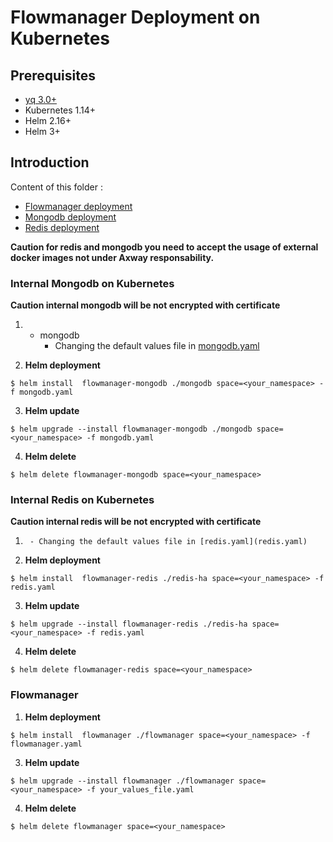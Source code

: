 # Flowmanager Deployment on Kubernetes

## Prerequisites

  - [yq 3.0+](https://github.com/mikefarah/yq)
  - Kubernetes 1.14+
  - Helm 2.16+
  - Helm 3+ 

## Introduction

Content of this folder :
* [Flowmanager deployment](flowmanager/README.md)
* [Mongodb deployment](mongodb/README.md)
* [Redis deployment](redis-ha/README.md)

**Caution for redis and mongodb you need to accept the usage of external docker images not under Axway responsability.**

### Internal Mongodb on Kubernetes 

**Caution internal mongodb will be not encrypted with certificate**

1. 
    - mongodb
        - Changing the default values file in [mongodb.yaml](mongodb.yaml)

2. **Helm deployment**

```console
$ helm install  flowmanager-mongodb ./mongodb space=<your_namespace> -f mongodb.yaml
```

3. **Helm update**

```console
$ helm upgrade --install flowmanager-mongodb ./mongodb space=<your_namespace> -f mongodb.yaml
```

4. **Helm delete**

```console
$ helm delete flowmanager-mongodb space=<your_namespace> 
```

### Internal Redis on Kubernetes 

**Caution internal redis will be not encrypted with certificate**

1. 
        - Changing the default values file in [redis.yaml](redis.yaml)

2. **Helm deployment**
```console
$ helm install  flowmanager-redis ./redis-ha space=<your_namespace> -f redis.yaml
```

3. **Helm update**

```console
$ helm upgrade --install flowmanager-redis ./redis-ha space=<your_namespace> -f redis.yaml
```

4. **Helm delete**

```console
$ helm delete flowmanager-redis space=<your_namespace> 
```

### Flowmanager

1. **Helm deployment**

```console
$ helm install  flowmanager ./flowmanager space=<your_namespace> -f flowmanager.yaml
```

3. **Helm update**

```console
$ helm upgrade --install flowmanager ./flowmanager space=<your_namespace> -f your_values_file.yaml
```

4. **Helm delete**

```console
$ helm delete flowmanager space=<your_namespace> 
```